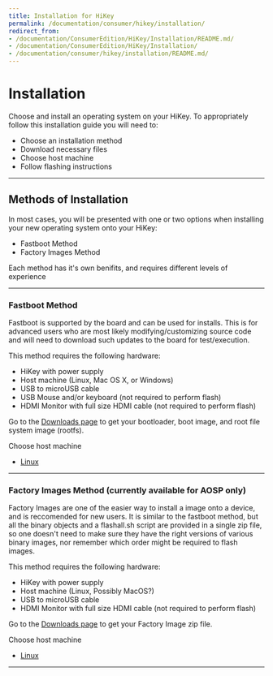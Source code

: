 ```yaml
---
title: Installation for HiKey
permalink: /documentation/consumer/hikey/installation/
redirect_from:
- /documentation/ConsumerEdition/HiKey/Installation/README.md/
- /documentation/ConsumerEdition/HiKey/Installation/
- /documentation/consumer/hikey/installation/README.md/
---
```

# Installation

Choose and install an operating system on your HiKey. To appropriately follow this installation guide you will need to:

- Choose an installation method
- Download necessary files
- Choose host machine
- Follow flashing instructions

***

## Methods of Installation

In most cases, you will be presented with one or two options when installing your new operating system onto your HiKey:

- Fastboot Method
- Factory Images Method

Each method has it's own benifits, and requires different levels of experience

***

### Fastboot Method

Fastboot is supported by the board and can be used for installs. This is for advanced users who are most likely modifying/customizing source code and will need to download such updates to the board for test/execution.

This method requires the following hardware:

- HiKey with power supply
- Host machine (Linux, Mac OS X, or Windows)
- USB to microUSB cable
- USB Mouse and/or keyboard (not required to perform flash)
- HDMI Monitor with full size HDMI cable (not required to perform flash)

Go to the [Downloads page](../downloads/) to get your bootloader, boot image, and root file system image (rootfs).

Choose host machine

- [Linux](linux-fastboot.md)

***
### Factory Images Method (currently available for AOSP only)

Factory Images are one of the easier way to install a image onto a device, and is reccomended for new users. It is similar to the fastboot method, but all the binary objects and a flashall.sh script are provided in a single zip file, so one doesn't need to make sure they have the right versions of various binary images, nor remember which order might be required to flash images.

This method requires the following hardware:

- HiKey with power supply
- Host machine (Linux, Possibly MacOS?)
- USB to microUSB cable
- HDMI Monitor with full size HDMI cable (not required to perform flash)

Go to the [Downloads page](../downloads/) to get your Factory Image zip file.

Choose host machine

- [Linux](linux-factory-image.md)

***
